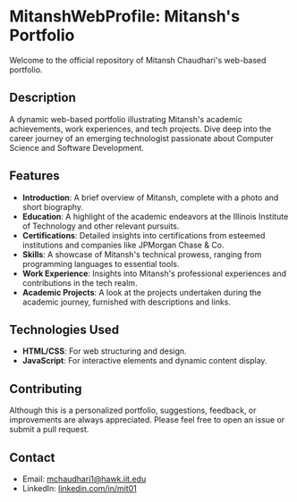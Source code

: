 # MitanshWebProfile: Mitansh's Portfolio

Welcome to the official repository of Mitansh Chaudhari's web-based portfolio.

## Description

A dynamic web-based portfolio illustrating Mitansh's academic achievements, work experiences, and tech projects. Dive deep into the career journey of an emerging technologist passionate about Computer Science and Software Development.

## Features

- **Introduction**: A brief overview of Mitansh, complete with a photo and short biography.
- **Education**: A highlight of the academic endeavors at the Illinois Institute of Technology and other relevant pursuits.
- **Certifications**: Detailed insights into certifications from esteemed institutions and companies like JPMorgan Chase & Co.
- **Skills**: A showcase of Mitansh's technical prowess, ranging from programming languages to essential tools.
- **Work Experience**: Insights into Mitansh's professional experiences and contributions in the tech realm.
- **Academic Projects**: A look at the projects undertaken during the academic journey, furnished with descriptions and links.

## Technologies Used

- **HTML/CSS**: For web structuring and design.
- **JavaScript**: For interactive elements and dynamic content display.

## Contributing

Although this is a personalized portfolio, suggestions, feedback, or improvements are always appreciated. Please feel free to open an issue or submit a pull request.

## Contact

- Email: mchaudhari1@hawk.iit.edu
- LinkedIn: [linkedin.com/in/mit01](https://linkedin.com/in/mit01)
